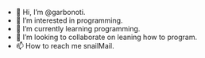 - 👋 Hi, I’m @garbonoti.
- 👀 I’m interested in programming.
- 🌱 I’m currently learning programming.
- 💞️ I’m looking to collaborate on leaning how to program.
- 📫 How to reach me snailMail.

<!---
garbonoti/garbonoti is a ✨ special ✨ repository because its `README.md` (this file) appears on your GitHub profile.
You can click the Preview link to take a look at your changes.
--->
